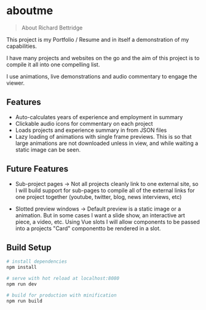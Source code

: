 # aboutme

> About Richard Bettridge

This project is my Portfolio / Resume and in itself a demonstration of my capabilities.

I have many projects and websites on the go and the aim of this project is to compile it all into one compelling list.

I use animations, live demonstrations and audio commentary to engage the viewer.

## Features

- Auto-calculates years of experience and employment in summary
- Clickable audio icons for commentary on each project
- Loads projects and experience summary in from JSON files
- Lazy loading of animations with single frame previews. This is so that large animations are not downloaded unless in view, and while waiting a static image can be seen.

## Future Features

- Sub-project pages -> Not all projects cleanly link to one external site, so I will build support for sub-pages to compile all of the external links for one project together (youtube, twitter, blog, news interviews, etc)

- Slotted preview windows -> Default preview is a static image or a animation. But in some cases I want a slide show, an interactive art piece, a video, etc. Using Vue slots I will allow components to be passed into a projects "Card" componentto be rendered in a slot.



## Build Setup

``` bash
# install dependencies
npm install

# serve with hot reload at localhost:8080
npm run dev

# build for production with minification
npm run build
```
